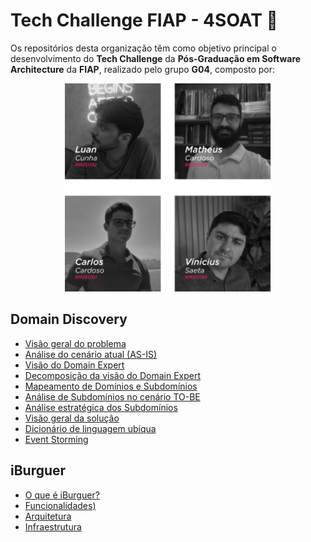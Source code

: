 # Tech Challenge FIAP - 4SOAT 👋
Os repositórios desta organização têm como objetivo principal o desenvolvimento do **Tech Challenge** da **Pós-Graduação em Software Architecture** da **FIAP**, realizado pelo grupo **G04**, composto por:

<p align="center">
  <img width="330" src="https://github.com/FIAP-G04/.github/blob/main/images/nosso-grupo.png?raw=true" alt="Nosso Grupo">
</p>

## Domain Discovery
- [Visão geral do problema](https://github.com/FIAP-G04/.github/blob/main/profile/Domain-Discovery.md#vis%C3%A3o-geral-do-problema)
- [Análise do cenário atual (AS-IS)](#)
- [Visão do Domain Expert](#)
- [Decomposição da visão do Domain Expert](#)
- [Mapeamento de Domínios e Subdomínios](#)
- [Análise de Subdomínios no cenário TO-BE](#)
- [Análise estratégica dos Subdomínios](#)
- [Visão geral da solução](#)
- [Dicionário de linguagem ubíqua](#)
- [Event Storming](#)

## iBurguer
- [O que é iBurguer?](#)
- [Funcionalidades)](#)
- [Arquitetura](#)
- [Infraestrutura](#)
